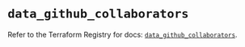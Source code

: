 # `data_github_collaborators`

Refer to the Terraform Registry for docs: [`data_github_collaborators`](https://registry.terraform.io/providers/integrations/github/6.2.0/docs/data-sources/collaborators).

